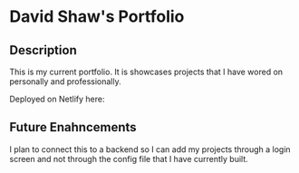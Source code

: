 # David Shaw's Portfolio

## Description
This is my current portfolio.  It is showcases projects that I have wored on personally and professionally.  

Deployed on Netlify here: 

## Future Enahncements
I plan to connect this to a backend so I can add my projects through a login screen and not through the config file that I have currently built.  